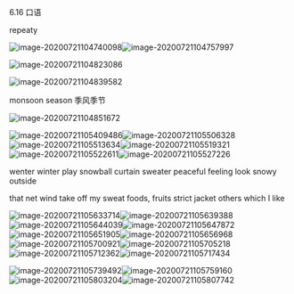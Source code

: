 6.16 口语

repeaty

![image-20200721104740098](C:\Users\UncleDong\AppData\Roaming\Typora\typora-user-images\image-20200721104740098.png)![image-20200721104757997](C:\Users\UncleDong\AppData\Roaming\Typora\typora-user-images\image-20200721104757997.png)



![image-20200721104823086](C:\Users\UncleDong\AppData\Roaming\Typora\typora-user-images\image-20200721104823086.png)



![image-20200721104839582](C:\Users\UncleDong\AppData\Roaming\Typora\typora-user-images\image-20200721104839582.png)

monsoon season 季风季节

![image-20200721104851672](C:\Users\UncleDong\AppData\Roaming\Typora\typora-user-images\image-20200721104851672.png)





![image-20200721105409486](C:\Users\UncleDong\AppData\Roaming\Typora\typora-user-images\image-20200721105409486.png)![image-20200721105506328](C:\Users\UncleDong\AppData\Roaming\Typora\typora-user-images\image-20200721105506328.png)![image-20200721105513634](C:\Users\UncleDong\AppData\Roaming\Typora\typora-user-images\image-20200721105513634.png)![image-20200721105519321](C:\Users\UncleDong\AppData\Roaming\Typora\typora-user-images\image-20200721105519321.png)![image-20200721105522611](C:\Users\UncleDong\AppData\Roaming\Typora\typora-user-images\image-20200721105522611.png)![image-20200721105527226](C:\Users\UncleDong\AppData\Roaming\Typora\typora-user-images\image-20200721105527226.png)

wenter winter
play snowball
curtain sweater
peaceful feeling
look snowy outside

that net
wind take off my sweat
foods, fruits
strict
jacket
others which I like

![image-20200721105633714](C:\Users\UncleDong\AppData\Roaming\Typora\typora-user-images\image-20200721105633714.png)![image-20200721105639388](C:\Users\UncleDong\AppData\Roaming\Typora\typora-user-images\image-20200721105639388.png)![image-20200721105644039](C:\Users\UncleDong\AppData\Roaming\Typora\typora-user-images\image-20200721105644039.png)![image-20200721105647872](C:\Users\UncleDong\AppData\Roaming\Typora\typora-user-images\image-20200721105647872.png)![image-20200721105651905](C:\Users\UncleDong\AppData\Roaming\Typora\typora-user-images\image-20200721105651905.png)![image-20200721105656968](C:\Users\UncleDong\AppData\Roaming\Typora\typora-user-images\image-20200721105656968.png)![image-20200721105700921](C:\Users\UncleDong\AppData\Roaming\Typora\typora-user-images\image-20200721105700921.png)![image-20200721105705218](C:\Users\UncleDong\AppData\Roaming\Typora\typora-user-images\image-20200721105705218.png)![image-20200721105712362](C:\Users\UncleDong\AppData\Roaming\Typora\typora-user-images\image-20200721105712362.png)![image-20200721105717434](C:\Users\UncleDong\AppData\Roaming\Typora\typora-user-images\image-20200721105717434.png)

![image-20200721105739492](C:\Users\UncleDong\AppData\Roaming\Typora\typora-user-images\image-20200721105739492.png)![image-20200721105759160](C:\Users\UncleDong\AppData\Roaming\Typora\typora-user-images\image-20200721105759160.png)![image-20200721105803204](C:\Users\UncleDong\AppData\Roaming\Typora\typora-user-images\image-20200721105803204.png)![image-20200721105807742](C:\Users\UncleDong\AppData\Roaming\Typora\typora-user-images\image-20200721105807742.png)